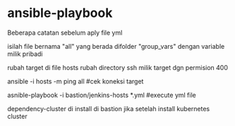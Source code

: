 # ansible-playbook

Beberapa catatan sebelum aply file yml

isilah file bernama "all" yang berada difolder "group_vars" dengan variable milik pribadi

rubah target di file hosts   rubah directory ssh milik target dgn permision 400

ansible -i hosts -m ping all                        #cek koneksi target

asnible-playbook -i bastion/jenkins-hosts *.yml                     #execute yml file

dependency-cluster di install di bastion jika setelah install kubernetes cluster

